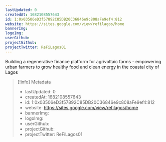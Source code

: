 ```yaml
---
lastUpdated: 0
createdAt: 1682108557643
id: 1:0x03506eD3f57892C85DB20C36846e9c808aFe9ef4:812
website: https://sites.google.com/view/refilagos/home
bannerImg:
logoImg:
userGithub:
projectGithub:
projectTwitter: ReFiLagos01
---
```


Building a regenerative finance platform for agrivoltaic farms - empowering urban farmers to grow healthy food and clean energy in the coastal city of Lagos  

> [!info] Metadata
> * lastUpdated: 0
> * createdAt: 1682108557643
> * id: 1:0x03506eD3f57892C85DB20C36846e9c808aFe9ef4:812
> * website: https://sites.google.com/view/refilagos/home
> * bannerImg: 
> * logoImg: 
> * userGithub: 
> * projectGithub: 
> * projectTwitter: ReFiLagos01